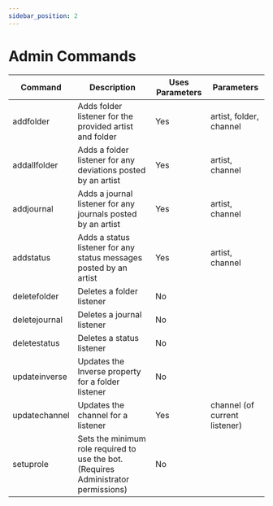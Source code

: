 ```yaml
---
sidebar_position: 2
---
```


# Admin Commands

| Command | Description                           | Uses Parameters | Parameters |
|---------|---------------------------------------|--------------------------------------|------------|
| addfolder   | Adds folder listener for the provided artist and folder | Yes             | artist, folder, channel            |
| addallfolder  | Adds a folder listener for any deviations posted by an artist | Yes | artist, channel |
| addjournal   | Adds a journal listener for any journals posted by an artist      | Yes | artist, channel |
| addstatus   | Adds a status listener for any status messages posted by an artist      | Yes | artist, channel |
| deletefolder   | Deletes a folder listener      | No             |            |
| deletejournal   | Deletes a journal listener      | No             |            |
| deletestatus   | Deletes a status listener      | No             |            |
| updateinverse   | Updates the Inverse property for a folder listener      | No             |            |
| updatechannel   | Updates the channel for a listener      | Yes             | channel (of current listener)           |
| setuprole   | Sets the minimum role required to use the bot. (Requires Administrator permissions)      | No             |            |
